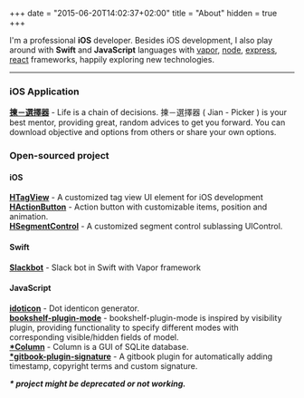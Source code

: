 +++
date = "2015-06-20T14:02:37+02:00"
title = "About"
hidden = true
+++

I'm a professional __iOS__ developer. Besides iOS development, I also play around with **Swift** and **JavaScript** languages with [vapor][vapor], [node][nodejs], [express][express], [react][react] frameworks, happily exploring new technologies.

***

### iOS Application

__[揀－選擇器][jian]__ - Life is a chain of decisions. 揀－選擇器 ( Jian - Picker ) is your best mentor, providing great, random advices to get you forward. You can download objective and options from others or share your own options.

### Open-sourced project

#### iOS

__[HTagView][htagview]__ - A customized tag view UI element for iOS development  
__[HActionButton][hactionbutton]__ - Action button with customizable items, position and animation.  
__[HSegmentControl][hsegmentcontrol]__ - A customized segment control sublassing UIControl.  

#### Swift

__[Slackbot][slackbot]__ - Slack bot in Swift with Vapor framework

#### JavaScript

__[idoticon][idoticon]__ - Dot identicon generator.  
__[bookshelf-plugin-mode][bookshelf-plugin-mode]__ - bookshelf-plugin-mode is inspired by visibility plugin, providing functionality to specify different modes with corresponding visible/hidden fields of model.  
__[*Column][column]__ - Column is a GUI of SQLite database.  
__[*gitbook-plugin-signature][gitbook-plugin-signature]__ - A gitbook plugin for automatically adding timestamp, copyright terms and custom signature.

___\* project might be deprecated or not working.___

[jian]: https://itunes.apple.com/tw/app/%E6%8F%80-%E9%81%B8%E6%93%87%E5%99%A8/id1122584102?mt=8

[vapor]: https://vapor.codes
[nodejs]: https://nodejs.org
[express]: https://expressjs.com
[react]: https://facebook.github.io/react/

[htagview]: https://github.com/popodidi/HTagView
[hactionbutton]: https://github.com/popodidi/HActionButton
[hsegmentcontrol]: https://github.com/popodidi/HSegmentControl

[slackbot]: https://github.com/popodidi/Slackbot

[idoticon]: https://github.com/popodidi/idoticon
[column]: https://github.com/popodidi/column
[gitbook-plugin-signature]: https://github.com/popodidi/gitbook-plugin-signature
[bookshelf-plugin-mode]: https://github.com/popodidi/bookshelf-plugin-mode
